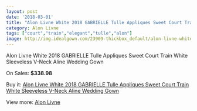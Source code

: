 ```yaml
---
layout: post
date: '2018-03-01'
title: "Alon Livne White 2018 GABRIELLE Tulle Appliques Sweet Court Train White Sleeveless V-Neck Aline Wedding Gown"
category: Alon Livne
tags: ["court","train","elegant","tulle","alon"]
image: http://img.idealgown.com/23909-thickbox_default/alon-livne-white-2018-gabrielle-tulle-appliques-sweet-court-train-white-sleeveless-v-neck-aline-wedding-gown.jpg
---
```

Alon Livne White 2018 GABRIELLE Tulle Appliques Sweet Court Train White Sleeveless V-Neck Aline Wedding Gown

On Sales: **$338.98**
<a href="https://www.idealgown.com/en/alon-livne/9236-alon-livne-white-2018-gabrielle-tulle-appliques-sweet-court-train-white-sleeveless-v-neck-aline-wedding-gown.html"><amp-img layout="responsive" width="600" height="600" src="//img.idealgown.com/23909-thickbox_default/alon-livne-white-2018-gabrielle-tulle-appliques-sweet-court-train-white-sleeveless-v-neck-aline-wedding-gown.jpg" alt="Alon Livne White 2018 GABRIELLE Tulle Appliques Sweet Court Train White Sleeveless V-Neck Aline Wedding Gown 0" /></a>
<a href="https://www.idealgown.com/en/alon-livne/9236-alon-livne-white-2018-gabrielle-tulle-appliques-sweet-court-train-white-sleeveless-v-neck-aline-wedding-gown.html"><amp-img layout="responsive" width="600" height="600" src="//img.idealgown.com/23912-thickbox_default/alon-livne-white-2018-gabrielle-tulle-appliques-sweet-court-train-white-sleeveless-v-neck-aline-wedding-gown.jpg" alt="Alon Livne White 2018 GABRIELLE Tulle Appliques Sweet Court Train White Sleeveless V-Neck Aline Wedding Gown 1" /></a>
<a href="https://www.idealgown.com/en/alon-livne/9236-alon-livne-white-2018-gabrielle-tulle-appliques-sweet-court-train-white-sleeveless-v-neck-aline-wedding-gown.html"><amp-img layout="responsive" width="600" height="600" src="//img.idealgown.com/23911-thickbox_default/alon-livne-white-2018-gabrielle-tulle-appliques-sweet-court-train-white-sleeveless-v-neck-aline-wedding-gown.jpg" alt="Alon Livne White 2018 GABRIELLE Tulle Appliques Sweet Court Train White Sleeveless V-Neck Aline Wedding Gown 2" /></a>
<a href="https://www.idealgown.com/en/alon-livne/9236-alon-livne-white-2018-gabrielle-tulle-appliques-sweet-court-train-white-sleeveless-v-neck-aline-wedding-gown.html"><amp-img layout="responsive" width="600" height="600" src="//img.idealgown.com/23910-thickbox_default/alon-livne-white-2018-gabrielle-tulle-appliques-sweet-court-train-white-sleeveless-v-neck-aline-wedding-gown.jpg" alt="Alon Livne White 2018 GABRIELLE Tulle Appliques Sweet Court Train White Sleeveless V-Neck Aline Wedding Gown 3" /></a>

Buy it: [Alon Livne White 2018 GABRIELLE Tulle Appliques Sweet Court Train White Sleeveless V-Neck Aline Wedding Gown](https://www.idealgown.com/en/alon-livne/9236-alon-livne-white-2018-gabrielle-tulle-appliques-sweet-court-train-white-sleeveless-v-neck-aline-wedding-gown.html "Alon Livne White 2018 GABRIELLE Tulle Appliques Sweet Court Train White Sleeveless V-Neck Aline Wedding Gown")

View more: [Alon Livne](https://www.idealgown.com/en/111-alon-livne "Alon Livne")